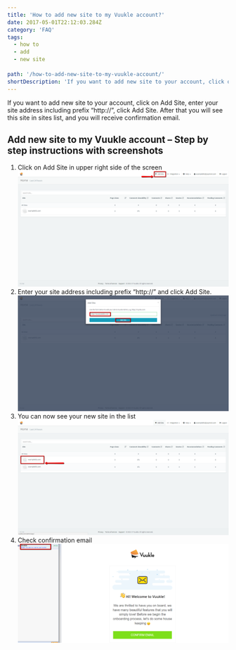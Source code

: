 ```yaml
---
title: 'How to add new site to my Vuukle account?'
date: 2017-05-01T22:12:03.284Z
category: 'FAQ'
tags:
  - how to
  - add
  - new site

path: '/how-to-add-new-site-to-my-vuukle-account/'
shortDescription: 'If you want to add new site to your account, click on Add Site, enter your site address including prefix “http://”, click Add Site.'
---
```


If you want to add new site to your account, click on Add Site, enter your site address including prefix “http://”, click Add Site. After that you will see this site in sites list, and you will receive confirmation email.

## Add new site to my Vuukle account – Step by step instructions with screenshots

1. Click on Add Site in upper right side of the screen
   ![add new site to my Vuukle account 01](img-1.png)
2. Enter your site address including prefix “http://” and click Add Site.
   ![add new site to my Vuukle account 02](img-2.png)
3. You can now see your new site in the list
   ![add new site to my Vuukle account 03](img-3.png)
4. Check confirmation email
   ![add new site to my Vuukle account 04](img-4.png)
